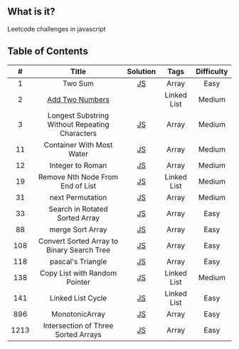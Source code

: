 ## What is it?

Leetcode challenges in javascript

## Table of Contents

|  #   |                               Title                               |                                                     Solution                                                     |    Tags     | Difficulty |
| :--: | :---------------------------------------------------------------: | :--------------------------------------------------------------------------------------------------------------: | :---------: | :--------: |
|  1   |                              Two Sum                              |                     [JS](https://github.com/hibow/js_practice/blob/master/Array/1.twoSum.js)                     |    Array    |    Easy    |
|  2   | [Add Two Numbers](https://leetcode.com/problems/add-two-numbers/) |                                                                                                                  | Linked List |   Medium   |
|  3   |          Longest Substring Without Repeating Characters           |            [JS](https://github.com/hibow/js_practice/blob/master/Array/3.lengthOfLongestSubstring.js)            |    Array    |   Medium   |
|  11  |                     Container With Most Water                     |                    [JS](https://github.com/hibow/js_practice/blob/master/Array/11.maxArea.js)                    |    Array    |   Medium   |
|  12  |                         Integer to Roman                          |                  [JS](https://github.com/hibow/js_practice/blob/master/Array/12.intToRoman.js)                   |    Array    |   Medium   |
|  19  |                 Remove Nth Node From End of List                  |                  [JS](https://github.com/hibow/js_practice/blob/master/Array/12.intToRoman.js)                   | Linked List |   Medium   |
|  31  |                         next Permutation                          |                [JS](https://github.com/hibow/js_practice/blob/master/Array/31.nextPermutation.js)                |    Array    |   Medium   |
|  33  |                  Search in Rotated Sorted Array                   |                  [JS](https://github.com/hibow/js_practice/blob/master/Array/33.searchInArr.js)                  |    Array    |    Easy    |
|  88  |                         merge Sort Array                          |                 [JS](https://github.com/hibow/js_practice/blob/master/Array/88.mergeSortArr.js)                  |    Array    |    Easy    |
| 108  |            Convert Sorted Array to Binary Search Tree             |               [JS](https://github.com/hibow/js_practice/blob/master/Array/108.sortedArrayToBST.js)               |    Array    |    Easy    |
| 118  |                         pascal's Triangle                         |               [JS](https://github.com/hibow/js_practice/blob/master/Array/118.pascalsTriangle.js)                |    Array    |    Easy    |
| 138  |                   Copy List with Random Pointer                   |               [JS](https://github.com/hibow/js_practice/blob/master/Array/118.pascalsTriangle.js)                | Linked List |   Medium   |
| 141  |                         Linked List Cycle                         | [JS](https://github.com/hibow/js_practice/blob/master/leetcodes/141.%20Linked%20List%20Cycle/linkedListCycle.js) | Linked List |    Easy    |
| 896  |                          MonotonicArray                           |                [JS](https://github.com/hibow/js_practice/blob/master/Array/896.monotonicArray.js)                |    Array    |    Easy    |
| 1213 |                Intersection of Three Sorted Arrays                |             [JS](https://github.com/hibow/js_practice/blob/master/Array/1213.arraysIntersection.js)              |    Array    |    Easy    |
